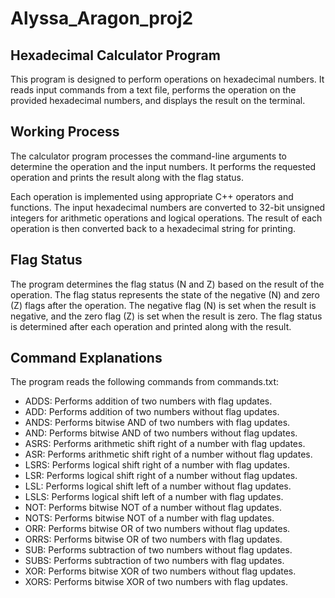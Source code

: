 # Alyssa_Aragon_proj2
## Hexadecimal Calculator Program

This program is designed to perform operations on hexadecimal numbers. It reads input commands from a text file, performs the operation on the provided hexadecimal numbers, and displays the result on the terminal.

## Working Process
The calculator program processes the command-line arguments to determine the operation and the input numbers. It performs the requested operation and prints the result along with the flag status.

Each operation is implemented using appropriate C++ operators and functions. The input hexadecimal numbers are converted to 32-bit unsigned integers for arithmetic operations and logical operations. The result of each operation is then converted back to a hexadecimal string for printing.

## Flag Status
The program determines the flag status (N and Z) based on the result of the operation. The flag status represents the state of the negative (N) and zero (Z) flags after the operation. The negative flag (N) is set when the result is negative, and the zero flag (Z) is set when the result is zero. The flag status is determined after each operation and printed along with the result.

## Command Explanations
The program reads the following commands from commands.txt:

- ADDS: Performs addition of two numbers with flag updates.
- ADD: Performs addition of two numbers without flag updates.
- ANDS: Performs bitwise AND of two numbers with flag updates.
- AND: Performs bitwise AND of two numbers without flag updates.
- ASRS: Performs arithmetic shift right of a number with flag updates.
- ASR: Performs arithmetic shift right of a number without flag updates.
- LSRS: Performs logical shift right of a number with flag updates.
- LSR: Performs logical shift right of a number without flag updates.
- LSL: Performs logical shift left of a number without flag updates.
- LSLS: Performs logical shift left of a number with flag updates.
- NOT: Performs bitwise NOT of a number without flag updates.
- NOTS: Performs bitwise NOT of a number with flag updates.
- ORR: Performs bitwise OR of two numbers without flag updates.
- ORRS: Performs bitwise OR of two numbers with flag updates.
- SUB: Performs subtraction of two numbers without flag updates.
- SUBS: Performs subtraction of two numbers with flag updates.
- XOR: Performs bitwise XOR of two numbers without flag updates.
- XORS: Performs bitwise XOR of two numbers with flag updates.

